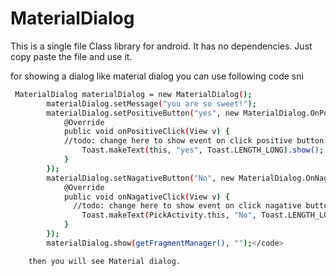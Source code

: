 # MaterialDialog
This is a single file Class library for android. It has no dependencies. Just copy paste the file and use it.

for showing a dialog like material dialog you can use following code sni
```sh
 MaterialDialog materialDialog = new MaterialDialog();
        materialDialog.setMessage("you are so sweet!");
        materialDialog.setPositiveButton("yes", new MaterialDialog.OnPositiveButtonClick() {
            @Override
            public void onPositiveClick(View v) {
            //todo: change here to show event on click positive button.
                Toast.makeText(this, "yes", Toast.LENGTH_LONG).show();
            }
        });
        materialDialog.setNagativeButton("No", new MaterialDialog.OnNagativeButtonClick() {
            @Override
            public void onNagativeClick(View v) {
              //todo: change here to show event on click nagative button.
                Toast.makeText(PickActivity.this, "No", Toast.LENGTH_LONG).show();
            }
        });
        materialDialog.show(getFragmentManager(), "");</code>
```        
        then you will see Material dialog.
